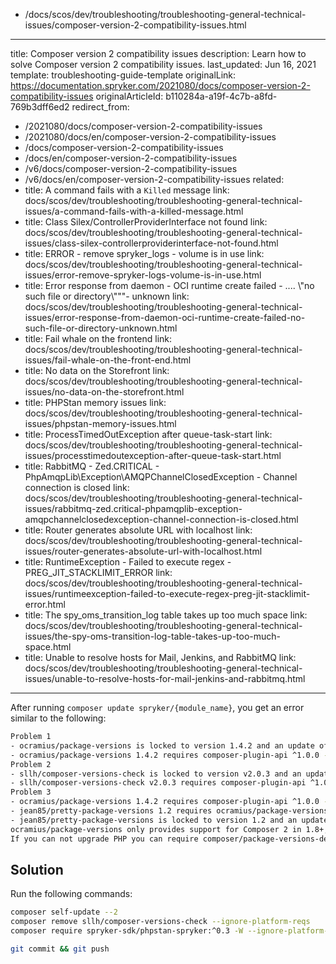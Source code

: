   - /docs/scos/dev/troubleshooting/troubleshooting-general-technical-issues/composer-version-2-compatibility-issues.html
---
title: Composer version 2 compatibility issues
description: Learn how to solve Composer version 2 compatibility issues.
last_updated: Jun 16, 2021
template: troubleshooting-guide-template
originalLink: https://documentation.spryker.com/2021080/docs/composer-version-2-compatibility-issues
originalArticleId: b110284a-a19f-4c7b-a8fd-769b3dff6ed2
redirect_from:
  - /2021080/docs/composer-version-2-compatibility-issues
  - /2021080/docs/en/composer-version-2-compatibility-issues
  - /docs/composer-version-2-compatibility-issues
  - /docs/en/composer-version-2-compatibility-issues
  - /v6/docs/composer-version-2-compatibility-issues
  - /v6/docs/en/composer-version-2-compatibility-issues
related:
  - title: A command fails with a `Killed` message
    link: docs/scos/dev/troubleshooting/troubleshooting-general-technical-issues/a-command-fails-with-a-killed-message.html
  - title: Class Silex/ControllerProviderInterface not found
    link: docs/scos/dev/troubleshooting/troubleshooting-general-technical-issues/class-silex-controllerproviderinterface-not-found.html
  - title: ERROR - remove spryker_logs - volume is in use
    link: docs/scos/dev/troubleshooting/troubleshooting-general-technical-issues/error-remove-spryker-logs-volume-is-in-use.html
  - title: Error response from daemon - OCI runtime create failed - .... \\\"no such file or directory\\\"\""- unknown
    link: docs/scos/dev/troubleshooting/troubleshooting-general-technical-issues/error-response-from-daemon-oci-runtime-create-failed-no-such-file-or-directory-unknown.html
  - title: Fail whale on the frontend
    link: docs/scos/dev/troubleshooting/troubleshooting-general-technical-issues/fail-whale-on-the-front-end.html
  - title: No data on the Storefront
    link: docs/scos/dev/troubleshooting/troubleshooting-general-technical-issues/no-data-on-the-storefront.html
  - title: PHPStan memory issues
    link: docs/scos/dev/troubleshooting/troubleshooting-general-technical-issues/phpstan-memory-issues.html
  - title: ProcessTimedOutException after queue-task-start
    link: docs/scos/dev/troubleshooting/troubleshooting-general-technical-issues/processtimedoutexception-after-queue-task-start.html
  - title: RabbitMQ - Zed.CRITICAL - PhpAmqpLib\Exception\AMQPChannelClosedException - Channel connection is closed
    link: docs/scos/dev/troubleshooting/troubleshooting-general-technical-issues/rabbitmq-zed.critical-phpamqplib-exception-amqpchannelclosedexception-channel-connection-is-closed.html
  - title: Router generates absolute URL with localhost
    link: docs/scos/dev/troubleshooting/troubleshooting-general-technical-issues/router-generates-absolute-url-with-localhost.html
  - title: RuntimeException - Failed to execute regex - PREG_JIT_STACKLIMIT_ERROR
    link: docs/scos/dev/troubleshooting/troubleshooting-general-technical-issues/runtimeexception-failed-to-execute-regex-preg-jit-stacklimit-error.html
  - title: The spy_oms_transition_log table takes up too much space
    link: docs/scos/dev/troubleshooting/troubleshooting-general-technical-issues/the-spy-oms-transition-log-table-takes-up-too-much-space.html
  - title: Unable to resolve hosts for Mail, Jenkins, and RabbitMQ
    link: docs/scos/dev/troubleshooting/troubleshooting-general-technical-issues/unable-to-resolve-hosts-for-mail-jenkins-and-rabbitmq.html
---

After running `composer update spryker/{module_name}`, you get an error similar to the following:

```bash
Problem 1
- ocramius/package-versions is locked to version 1.4.2 and an update of this package was not requested.
- ocramius/package-versions 1.4.2 requires composer-plugin-api ^1.0.0 -> found composer-plugin-api[2.0.0] but it does not match the constraint.
Problem 2
- sllh/composer-versions-check is locked to version v2.0.3 and an update of this package was not requested.
- sllh/composer-versions-check v2.0.3 requires composer-plugin-api ^1.0 -> found composer-plugin-api[2.0.0] but it does not match the constraint.
Problem 3
- ocramius/package-versions 1.4.2 requires composer-plugin-api ^1.0.0 -> found composer-plugin-api[2.0.0] but it does not match the constraint.
- jean85/pretty-package-versions 1.2 requires ocramius/package-versions ^1.2.0 -> satisfiable by ocramius/package-versions[1.4.2].
- jean85/pretty-package-versions is locked to version 1.2 and an update of this package was not requested.
ocramius/package-versions only provides support for Composer 2 in 1.8+, which requires PHP 7.4.
If you can not upgrade PHP you can require composer/package-versions-deprecated to resolve this with PHP 7.0+.
```

## Solution

Run the following commands:

```bash
composer self-update --2
composer remove sllh/composer-versions-check --ignore-platform-reqs
composer require spryker-sdk/phpstan-spryker:^0.3 -W --ignore-platform-reqs

git commit && git push
```
